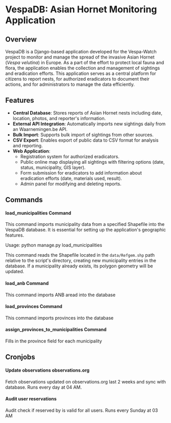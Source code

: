 # VespaDB: Asian Hornet Monitoring Application

## Overview

VespaDB is a Django-based application developed for the Vespa-Watch project to monitor and manage the spread of the invasive Asian Hornet (*Vespa velutina*) in Europe. As a part of the effort to protect local fauna and flora, the application enables the collection and management of sightings and eradication efforts. This application serves as a central platform for citizens to report nests, for authorized eradicators to document their actions, and for administrators to manage the data efficiently.

## Features

- **Central Database**: Stores reports of Asian Hornet nests including date, location, photos, and reporter's information.
- **External API Integration**: Automatically imports new sightings daily from an Waarnemingen.be API.
- **Bulk Import**: Supports bulk import of sightings from other sources.
- **CSV Export**: Enables export of public data to CSV format for analysis and reporting.
- **Web Application**:
  - Registration system for authorized eradicators.
  - Public online map displaying all sightings with filtering options (date, status, municipality, GIS layer).
  - Form submission for eradicators to add information about eradication efforts (date, materials used, result).
  - Admin panel for modifying and deleting reports.

## Commands

#### load_municipalities Command

This command imports municipality data from a specified Shapefile into the VespaDB database. It is essential for setting up the application's geographic features.

Usage: python manage.py load_municipalities

This command reads the Shapefile located in the `data/Refgem.shp` path relative to the script's directory, creating new municipality entries in the database. If a municipality already exists, its polygon geometry will be updated.

#### load_anb Command

This command imports ANB aread into the database

#### load_provinces Command

This command imports provinces into the database


#### assign_provinces_to_municipalities Command

Fills in the province field for each municipality

## Cronjobs

#### Update observations observations.org

Fetch observations updated on observations.org last 2 weeks and sync with database. Runs every day at 04 AM.

#### Audit user reservations

Audit check if reserved by is valid for all users. Runs every Sunday at 03 AM